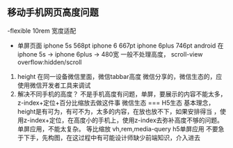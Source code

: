 ## 移动手机网页高度问题
-flexible 10rem 宽度适配
- 单屏页面
  iphone 5s 568pt
  iphone 6 667pt
  iphone 6plus 746pt
  android 在iphone 5s -> iphone
  6plus -> 480宽
  一般不处理高度， scroll-view
  overflow:hidden/scroll
1. height 在同一设备微信里面，微信tabbar高度
  微信分享的，微信生态的，应使用微信开发者工具来调试
2. 解决不同手机的高度？
  不是手机高度有问题，单屏，要展示的内容不能太多，z-index+定位+百分比缩放去做这件事
  微信生态 === H5生态
  基本理念，height是有可为，有可不为，太多的内容，在放也放不下，如果安排得当 ，使用z-index+定位，在高度小的手机上，使用z-index去弥补高度不够的问题。
  单屏应用，不能太复杂。
  等比缩放 vh,rem,media-query
  h5单屏应用 不要急于下手，先构图，在这过程中有可能设计师缺少前端知识，介入进去